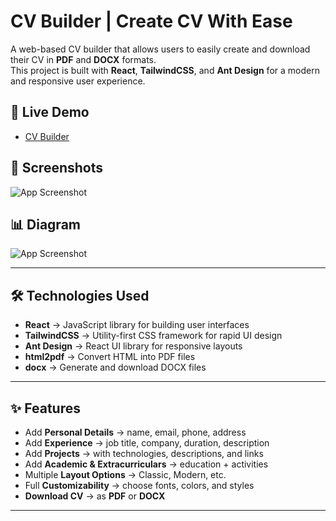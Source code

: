 # CV Builder | Create CV With Ease

A web-based CV builder that allows users to easily create and download their CV in **PDF** and **DOCX** formats.  
This project is built with **React**, **TailwindCSS**, and **Ant Design** for a modern and responsive user experience.

## 🚀 Live Demo

- [CV Builder](https://cv-builder122.web.app/)

## 📸 Screenshots

![App Screenshot](https://i.ibb.co.com/2Yf9bpzz/cv-builder-mocup.webp)

## 📊 Diagram

![App Screenshot](https://i.ibb.co.com/q3wm0PjR/diagram-export-25-04-2025-19-34-40.webp)

---

## 🛠️ Technologies Used

- **React** → JavaScript library for building user interfaces
- **TailwindCSS** → Utility-first CSS framework for rapid UI design
- **Ant Design** → React UI library for responsive layouts
- **html2pdf** → Convert HTML into PDF files
- **docx** → Generate and download DOCX files

---

## ✨ Features

- Add **Personal Details** → name, email, phone, address
- Add **Experience** → job title, company, duration, description
- Add **Projects** → with technologies, descriptions, and links
- Add **Academic & Extracurriculars** → education + activities
- Multiple **Layout Options** → Classic, Modern, etc.
- Full **Customizability** → choose fonts, colors, and styles
- **Download CV** → as **PDF** or **DOCX**

---
